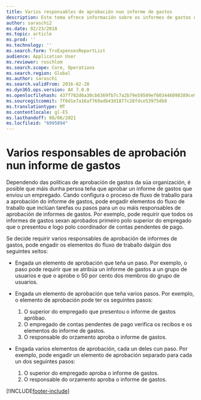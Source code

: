 ```yaml
---
title: Varios responsables de aprobación nun informe de gastos
description: Este tema ofrece información sobre os informes de gastos que requiren a aprobación de varias persoas.
author: saraschi2
ms.date: 02/23/2018
ms.topic: article
ms.prod: ''
ms.technology: ''
ms.search.form: TrvExpensesReportList
audience: Application User
ms.reviewer: roschlom
ms.search.scope: Core, Operations
ms.search.region: Global
ms.author: saraschi
ms.search.validFrom: 2016-02-28
ms.dyn365.ops.version: AX 7.0.0
ms.openlocfilehash: 437f782d6a30cb6369fb7c7a2b79e59509ef603446098389ce946be6427dee9d
ms.sourcegitcommit: 7f8d1e7a16af769adb43d1877c28fdce53975db8
ms.translationtype: MT
ms.contentlocale: gl-ES
ms.lasthandoff: 08/06/2021
ms.locfileid: "6995894"
---
```

# <a name="multiple-approvers-on-an-expense-report"></a>Varios responsables de aprobación nun informe de gastos

Dependendo das políticas de aprobación de gastos da súa organización, é posible que máis dunha persoa teña que aprobar un informe de gastos que enviou un empregado. Cando configura o proceso de fluxo de traballo para a aprobación do informe de gastos, pode engadir elementos do fluxo de traballo que inclúan tarefas ou pasos para un ou máis responsables de aprobación de informes de gastos. Por exemplo, pode requirir que todos os informes de gastos sexan aprobados primeiro polo superior do empregado que o presentou e logo polo coordinador de contas pendentes de pago.

Se decide requirir varios responsables de aprobación de informes de gastos, pode engadir os elementos do fluxo de traballo dalgún dos seguintes xeitos:

- Engada un elemento de aprobación que teña un paso. Por exemplo, o paso pode requirir que se atribúa un informe de gastos a un grupo de usuarios e que o aprobe o 50 por cento dos membros do grupo de usuarios.
- Engada un elemento de aprobación que teña varios pasos. Por exemplo, o elemento de aprobación pode ter os seguintes pasos:

    1. O superior do empregado que presentou o informe de gastos apróbao.
    2. O empregado de contas pendentes de pago verifica os recibos e os elementos do informe de gastos.
    3. O responsable do orzamento aproba o informe de gastos.

- Engada varios elementos de aprobación, cada un deles cun paso. Por exemplo, pode engadir un elemento de aprobación separado para cada un dos seguintes pasos:

    1. O superior do empregado aproba o informe de gastos.
    2. O responsable do orzamento aproba o informe de gastos.


[!INCLUDE[footer-include](../includes/footer-banner.md)]